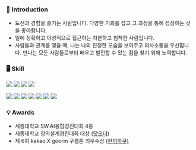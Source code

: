 ### 🐳 Introduction

- 도전과 경험을 즐기는 사람입니다. 다양한 기회를 잡고 그 과정을 통해 성장하는 것을 좋아합니다.
- 일에 정확하고 이성적으로 접근하는 차분하고 침착한 사람입니다.
- 사람들과 관계를 맺을 때, 나는 나의 진정한 모습을 보여주고 의사소통을 우선합니다. 
만나는 모든 사람들로부터 배우고 발전할 수 있는 점을 찾기 위해 노력합니다.


### 🖥️  Skill

 <img src="https://img.shields.io/badge/Spring-6DB33F?style=flat&logo=Spring&logoColor=white"/> <img src="https://img.shields.io/badge/SpringBoot-6DB33F?style=flat&logo=SpringBoot&logoColor=white"/> <img src="https://img.shields.io/badge/Flask-000000?style=flat&logo=Flask&logoColor=white"/> <img src="https://img.shields.io/badge/Django-092E20?style=flat&logo=Django&logoColor=white"/>

 <img src="https://img.shields.io/badge/Docker-2496ED?style=flat&logo=Amazon EC2&logoColor=white"/> <img src="https://img.shields.io/badge/Github Actions-2088FF?style=flat&logo=Amazon EC2&logoColor=white"/> <img src="https://img.shields.io/badge/Nginx-009639?style=flat&logo=Amazon EC2&logoColor=white"/> <img src="https://img.shields.io/badge/amazons3-232F3E?style=flat&logo=amazons3&logoColor=white"/> <img src="https://img.shields.io/badge/SpringBoot-569A31?style=flat&logo=SpringBoot&logoColor=white"/> <img src="https://img.shields.io/badge/Amazon RDS-527FFF?style=flat&logo=Amazon RDS&logoColor=white"/> <img src="https://img.shields.io/badge/Amazon EC2-FF9900?style=flat&logo=Amazon EC2&logoColor=white"/>


### 💡 Awards
- 세종대학교 SW.AI융합경진대회 4등
- 세종대학교 창의설계경진대회 대상 <a href = "https://github.com/orgs/mojadole/repositories" >(닷오더) </a>
- 제 6회 kakao X goorm 구름톤 최우수상 <a href = "https://github.com/orgs/mojadole/repositories](https://github.com/orgs/GochiHankkiHaku/repositories)https://github.com/orgs/GochiHankkiHaku/repositories" > (한끼하쿠) </a>
